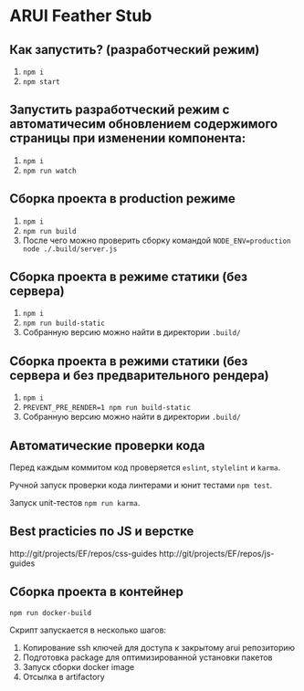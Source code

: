 ARUI Feather Stub
=================

Как запустить? (разработческий режим)
-------------------------------------

1. `npm i`
2. `npm start`

Запустить разработческий режим с автоматичесим обновлением содержимого страницы при изменении компонента:
---------------------------------------------------------------------------------------------------------

1. `npm i`
2. `npm run watch`

Сборка проекта в production режиме
----------------------------------

1. `npm i`
2. `npm run build`
3. После чего можно проверить сборку командой `NODE_ENV=production node ./.build/server.js`

Сборка проекта в режиме статики (без сервера)
---------------------------------------------

1. `npm i`
2. `npm run build-static`
3. Собранную версию можно найти в директории `.build/`

Сборка проекта в режими статики (без сервера и без предварительного рендера)
----------------------------------------------------------------------------

1. `npm i`
2. `PREVENT_PRE_RENDER=1 npm run build-static`
3. Собранную версию можно найти в директории `.build/`

Автоматические проверки кода
----------------------------

Перед каждым коммитом код проверяется `eslint`, `stylelint` и `karma`.

Ручной запуск проверки кода линтерами и юнит тестами `npm test`.

Запуск unit-тестов `npm run karma`.


Best practicies по JS и верстке
-------------------------------

http://git/projects/EF/repos/css-guides
http://git/projects/EF/repos/js-guides

Сборка проекта в контейнер
--------------------------

`npm run docker-build`

Скрипт запускается в несколько шагов:

1. Копирование ssh ключей для доступа к закрытому arui репозиторию
2. Подготовка package для оптимизированной установки пакетов
3. Запуск сборки docker image
4. Отсылка в artifactory

